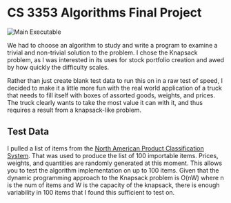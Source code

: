 # CS 3353 Algorithms Final Project

![Main Executable](https://github.com/willtraweek/KnapsackAnalysis/workflows/Main%20Executable/badge.svg)

We had to choose an algorithm to study and write a program to examine a trivial and non-trivial solution to the problem.  I chose the Knapsack problem, as I was interested in its uses for stock portfolio creation and awed by how quickly the difficulty scales.

Rather than just create blank test data to run this on in a raw test of speed, I decided to make it a little more fun with the real world application of a truck that needs to fill itself with boxes of assorted goods, weights, and prices.  The truck clearly wants to take the most value it can with it, and thus requires a result from a knapsack-like problem.

## Test Data

I pulled a list of items from the [North American Product Classification System](https://www.census.gov/eos/www/napcs/index.html).  That was used to produce the list of 100 importable items.  Prices, weights, and quantities are randomly generated at this moment.  This allows you to test the algorithm implementation on up to 100 items.  Given that the dynamic programming approach to the Knapsack problem is O(nW) where n is the num of items and W is the capacity of the knapsack, there is enough variability in 100 items that I found this sufficient to test on.
